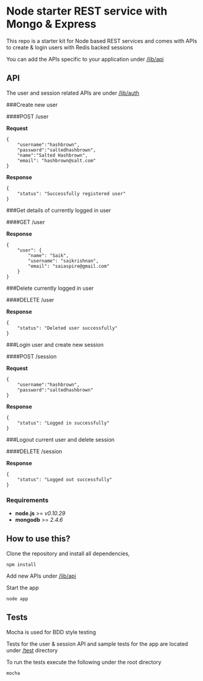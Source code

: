 Node starter REST service with Mongo & Express
==============================

This repo is a starter kit for Node based REST services and comes with APIs to create & login users with Redis backed sessions

You can add the APIs specific to your application under [/lib/api](https://github.com/saiaspire/starter-app-node-express-mongo/tree/master/lib/api)

## API
The user and session related APIs are under [/lib/auth](https://github.com/saiaspire/starter-app-node-express-mongo/tree/master/lib/auth)

###Create new user

####POST /user

**Request**
```
{
    "username":"hashbrown",
    "password":"saltedhashbrown", 
    "name":"Salted Hashbrown", 
    "email": "hashbrown@salt.com"
}
```
**Response**
```
{
    "status": "Successfully registered user"
}
```

###Get details of currently logged in user

####GET /user

**Response**
```
{
    "user": {
        "name": "Saik",
        "username": "saikrishnan",
        "email": "saiaspire@gmail.com"
    }
}
```

###Delete currently logged in user

####DELETE /user

**Response**
```
{
    "status": "Deleted user successfully"
}
```

###Login user and create new session

####POST /session

**Request**
```
{
    "username":"hashbrown",
    "password":"saltedhashbrown"
}
```
**Response**
```
{
    "status": "Logged in successfully"
}
```

###Logout current user and delete session

####DELETE /session

**Response**
```
{
    "status": "Logged out successfully"
}
```

### Requirements

* **node.js** >= *v0.10.29*
* **mongodb** >= *2.4.6*

## How to use this?
Clone the repository and install all dependencies,

```
npm install
```

Add new APIs under [/lib/api](https://github.com/saiaspire/starter-app-node-express-mongo/tree/master/lib/api)

Start the app
```
node app
```

## Tests
Mocha is used for BDD style testing

Tests for the user & session API and sample tests for the app are located under [/test](https://github.com/saiaspire/starter-app-node-express-mongo/tree/master/test) directory

To run the tests execute the following under the root directory

```
mocha
```
